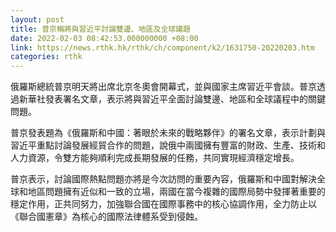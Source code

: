 ```yaml
---
layout: post
title: 普京稱將與習近平討論雙邊、地區及全球議題
date: 2022-02-03 08:42:53.000000000 +08:00
link: https://news.rthk.hk/rthk/ch/component/k2/1631750-20220203.htm
categories: rthk
---
```


俄羅斯總統普京明天將出席北京冬奧會開幕式，並與國家主席習近平會談。普京透過新華社發表署名文章，表示將與習近平全面討論雙邊、地區和全球議程中的關鍵問題。

普京發表題為《俄羅斯和中國：著眼於未來的戰略夥伴》的署名文章，表示計劃與習近平重點討論發展經貿合作的問題，說俄中兩國擁有豐富的財政、生產、技術和人力資源，令雙方能夠順利完成長期發展的任務，共同實現經濟穩定增長。

普京表示，討論國際熱點問題亦將是今次訪問的重要內容，俄羅斯和中國對解決全球和地區問題擁有近似和一致的立場，兩國在當今複雜的國際局勢中發揮著重要的穩定作用，正共同努力，加強聯合國在國際事務中的核心協調作用，全力防止以《聯合國憲章》為核心的國際法律體系受到侵蝕。
